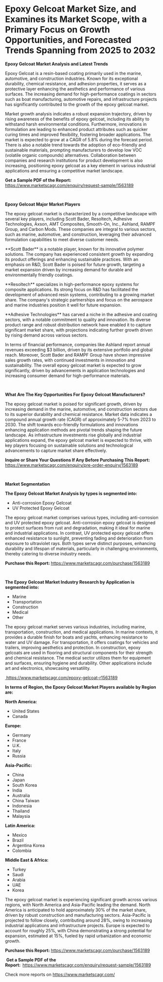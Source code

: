 <p><h1>Epoxy Gelcoat Market Size, and Examines its Market Scope, with a Primary Focus on Growth Opportunities, and Forecasted Trends Spanning from 2025 to 2032</h1></p><p><strong>Epoxy Gelcoat Market Analysis and Latest Trends</strong></p>
<p><p>Epoxy Gelcoat is a resin-based coating primarily used in the marine, automotive, and construction industries. Known for its exceptional durability, chemical resistance, and adhesion properties, it serves as a protective layer enhancing the aesthetics and performance of various surfaces. The increasing demand for high-performance coatings in sectors such as boat manufacturing, automotive repairs, and infrastructure projects has significantly contributed to the growth of the epoxy gelcoat market.</p><p>Market growth analysis indicates a robust expansion trajectory, driven by rising awareness of the benefits of epoxy gelcoat, including its ability to withstand harsh environmental conditions. Furthermore, innovations in formulation are leading to enhanced product attributes such as quicker curing times and improved flexibility, fostering broader applications. The market is expected to grow at a CAGR of 5.8% during the forecast period. There is also a notable trend towards the adoption of eco-friendly and sustainable materials, prompting manufacturers to develop low VOC (volatile organic compounds) alternatives. Collaboration between companies and research institutions for product development is also increasing, positioning epoxy gelcoat as a key element in various industrial applications and ensuring a competitive market landscape.</p></p>
<p><strong>Get a Sample PDF of the Report:&nbsp;</strong> <a href="https://www.marketscagr.com/enquiry/request-sample/1563189?utm_campaign=3019&utm_medium=2&utm_source=Github&utm_content=ia&utm_term=02042025&utm_id=epoxy-gelcoat">https://www.marketscagr.com/enquiry/request-sample/1563189</a></p>
<p>&nbsp;</p>
<p><strong>Epoxy Gelcoat Major Market Players</strong></p>
<p><p>The epoxy gelcoat market is characterized by a competitive landscape with several key players, including Scott Bader, Resoltech, Adhesive Technologies, Axson, AMT Composites, Smooth-On, Inc., Ashland, RAMPF Group, and Carbon Mods. These companies are integral to various sectors, such as marine, automotive, and construction, leveraging their advanced formulation capabilities to meet diverse customer needs.</p><p>**Scott Bader** is a notable player, known for its innovative polymer solutions. The company has experienced consistent growth by expanding its product offerings and enhancing sustainable practices. With an emphasis on R&D, Scott Bader is poised for future growth, targeting a market expansion driven by increasing demand for durable and environmentally friendly coatings.</p><p>**Resoltech** specializes in high-performance epoxy systems for composite applications. Its strong focus on R&D has facilitated the development of advanced resin systems, contributing to a growing market share. The company's strategic partnerships and focus on the aerospace and marine industries position it well for future expansion.</p><p>**Adhesive Technologies** has carved a niche in the adhesive and coating sectors, with a notable commitment to quality and innovation. Its diverse product range and robust distribution network have enabled it to capture significant market share, with projections indicating further growth driven by rising demand across various sectors.</p><p>In terms of financial performance, companies like Ashland report annual revenues exceeding $3 billion, driven by its extensive portfolio and global reach. Moreover, Scott Bader and RAMPF Group have shown impressive sales growth rates, with continued investments in innovation and sustainability. The overall epoxy gelcoat market is expected to grow significantly, driven by advancements in application technologies and increasing consumer demand for high-performance materials.</p></p>
<p>&nbsp;</p>
<p><strong>What Are The Key Opportunities For Epoxy Gelcoat Manufacturers?</strong></p>
<p><p>The epoxy gelcoat market is poised for significant growth, driven by increasing demand in the marine, automotive, and construction sectors due to its superior durability and chemical resistance. Market data indicates a compound annual growth rate (CAGR) of approximately 5-7% from 2023 to 2030. The shift towards eco-friendly formulations and innovations enhancing application methods are pivotal trends shaping the future landscape. As infrastructure investments rise globally and industrial applications expand, the epoxy gelcoat market is expected to thrive, with key players focusing on sustainable solutions and technological advancements to capture market share effectively.</p></p>
<p><strong>Inquire or Share Your Questions If Any Before Purchasing This Report:</strong> <a href="https://www.marketscagr.com/enquiry/pre-order-enquiry/1563189?utm_campaign=3019&utm_medium=2&utm_source=Github&utm_content=ia&utm_term=02042025&utm_id=epoxy-gelcoat">https://www.marketscagr.com/enquiry/pre-order-enquiry/1563189</a></p>
<p>&nbsp;</p>
<p><strong>Market Segmentation</strong></p>
<p><strong>The Epoxy Gelcoat Market Analysis by types is segmented into:</strong></p>
<p><ul><li>Anti-corrosion Epoxy Gelcoat</li><li>UV Protected Epoxy Gelcoat</li></ul></p>
<p><p>The epoxy gelcoat market comprises various types, including anti-corrosion and UV protected epoxy gelcoat. Anti-corrosion epoxy gelcoat is designed to protect surfaces from rust and degradation, making it ideal for marine and industrial applications. In contrast, UV protected epoxy gelcoat offers enhanced resistance to sunlight, preventing fading and deterioration from exposure to ultraviolet rays. Both types serve distinct purposes, enhancing durability and lifespan of materials, particularly in challenging environments, thereby catering to diverse industry needs.</p></p>
<p><strong>Purchase this Report:&nbsp;</strong><a href="https://www.marketscagr.com/purchase/1563189?utm_campaign=3019&utm_medium=2&utm_source=Github&utm_content=ia&utm_term=02042025&utm_id=epoxy-gelcoat">https://www.marketscagr.com/purchase/1563189</a></p>
<p>&nbsp;</p>
<p><strong>The Epoxy Gelcoat Market Industry Research by Application is segmented into:</strong></p>
<p><ul><li>Marine</li><li>Transportation</li><li>Construction</li><li>Medical</li><li>Other</li></ul></p>
<p><p>The epoxy gelcoat market serves various industries, including marine, transportation, construction, and medical applications. In marine contexts, it provides a durable finish for boats and yachts, enhancing resistance to water and UV damage. For transportation, it offers coatings for vehicles and trailers, improving aesthetics and protection. In construction, epoxy gelcoats are used in flooring and structural components for their strength and chemical resistance. The medical sector utilizes them for equipment and surfaces, ensuring hygiene and durability. Other applications include art and electronics, showcasing versatility.</p></p>
<p><a href="https://www.marketscagr.com/epoxy-gelcoat-r1563189?utm_campaign=3019&utm_medium=2&utm_source=Github&utm_content=ia&utm_term=02042025&utm_id=epoxy-gelcoat">&nbsp;https://www.marketscagr.com/epoxy-gelcoat-r1563189</a></p>
<p><strong>In terms of Region, the Epoxy Gelcoat Market Players available by Region are:</strong></p>
<p>
    <p> <strong> North America: </strong>
        <ul>
            <li>United States</li>
            <li>Canada</li>
        </ul>
        </p> 
    <p> <strong> Europe: </strong>
        <ul>
            <li>Germany</li>
            <li>France</li>
            <li>U.K.</li>
            <li>Italy</li>
            <li>Russia</li>
        </ul>
        </p> 
    <p> <strong> Asia-Pacific: </strong>
        <ul>
            <li>China</li>
            <li>Japan</li>
            <li>South Korea</li>
            <li>India</li>
            <li>Australia</li>
            <li>China Taiwan</li>
            <li>Indonesia</li>
            <li>Thailand</li>
            <li>Malaysia</li>
        </ul>
        </p> 
    <p> <strong> Latin America: </strong>
        <ul>
            <li>Mexico</li>
            <li>Brazil</li>
            <li>Argentina Korea</li>
            <li>Colombia</li>
        </ul>
        </p> 
    <p> <strong> Middle East & Africa: </strong>
        <ul>
            <li>Turkey</li>
            <li>Saudi</li>
            <li>Arabia</li>
            <li>UAE</li>
            <li>Korea</li>
        </ul>
    </p>
    </p>
<p><p>The epoxy gelcoat market is experiencing significant growth across various regions, with North America and Asia-Pacific leading the demand. North America is anticipated to hold approximately 30% of the market share, driven by robust construction and manufacturing sectors. Asia-Pacific is projected to follow closely, contributing around 28%, owing to increasing industrial applications and infrastructure projects. Europe is expected to account for roughly 25%, with China demonstrating a strong potential for expansion, estimated at 15%, fueled by rapid urbanization and economic growth.</p></p>
<p><strong>Purchase this Report: </strong><a href="https://www.marketscagr.com/purchase/1563189?utm_campaign=3019&utm_medium=2&utm_source=Github&utm_content=ia&utm_term=02042025&utm_id=epoxy-gelcoat">https://www.marketscagr.com/purchase/1563189</a></p>
<p>&nbsp;<strong>Get a Sample PDF of the Report:&nbsp;&nbsp;</strong><a href="https://www.marketscagr.com/enquiry/request-sample/1563189?utm_campaign=3019&utm_medium=2&utm_source=Github&utm_content=ia&utm_term=02042025&utm_id=epoxy-gelcoat">https://www.marketscagr.com/enquiry/request-sample/1563189</a></p>
<p><strong></strong></p>
<p>Check more reports on <a href="https://www.marketscagr.com/?utm_campaign=3019&utm_medium=2&utm_source=Github&utm_content=ia&utm_term=02042025&utm_id=epoxy-gelcoat">https://www.marketscagr.com/</a></p>